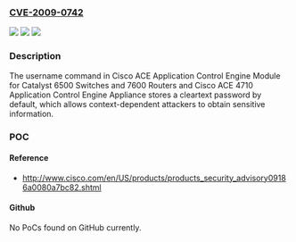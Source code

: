 ### [CVE-2009-0742](https://cve.mitre.org/cgi-bin/cvename.cgi?name=CVE-2009-0742)
![](https://img.shields.io/static/v1?label=Product&message=n%2Fa&color=blue)
![](https://img.shields.io/static/v1?label=Version&message=n%2Fa&color=blue)
![](https://img.shields.io/static/v1?label=Vulnerability&message=n%2Fa&color=brighgreen)

### Description

The username command in Cisco ACE Application Control Engine Module for Catalyst 6500 Switches and 7600 Routers and Cisco ACE 4710 Application Control Engine Appliance stores a cleartext password by default, which allows context-dependent attackers to obtain sensitive information.

### POC

#### Reference
- http://www.cisco.com/en/US/products/products_security_advisory09186a0080a7bc82.shtml

#### Github
No PoCs found on GitHub currently.

